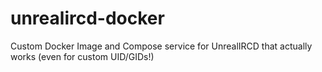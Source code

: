 unrealircd-docker
=================

Custom Docker Image and Compose service for UnrealIRCD that actually works (even for custom UID/GIDs!)
